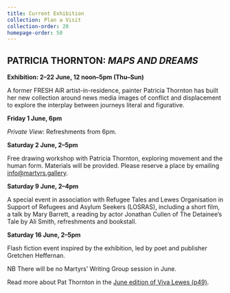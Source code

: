 ```yaml
---
title: Current Exhibition
collection: Plan a Visit
collection-order: 20
homepage-order: 50
---
```


## PATRICIA THORNTON: <cite>MAPS AND DREAMS</cite>

**Exhibition: 2&ndash;22 June, 12 noon&ndash;5pm (Thu&ndash;Sun)**

A former FRESH AiR artist-in-residence, painter Patricia Thornton has built her new collection around news media images of conflict and displacement to explore the interplay between journeys literal and figurative.

**Friday 1 June, 6pm**

<cite>Private View:</cite> Refreshments from 6pm.

**Saturday 2 June, 2&ndash;5pm**

Free drawing workshop with Patricia Thornton, exploring movement and the human form. Materials will be provided. Please reserve a place by emailing <a href="mailto:info@martyrs.gallery">info@martyrs.gallery</a>.

**Saturday 9 June, 2&ndash;4pm**

A special event in association with Refugee Tales and Lewes Organisation in Support of Refugees and Asylum Seekers (LOSRAS), including a short film, a talk by Mary Barrett, a reading by actor Jonathan Cullen of The Detainee&rsquo;s Tale by Ali Smith, refreshments and bookstall.

**Saturday 16 June, 2&ndash;5pm**

Flash fiction event inspired by the exhibition, led by poet and publisher Gretchen Heffernan.

NB There will be no Martyrs&rsquo; Writing Group session in June. 

Read more about Pat Thornton in the [June edition of Viva Lewes (p49)](http://www.vivabrighton.com/viva-lewes). 